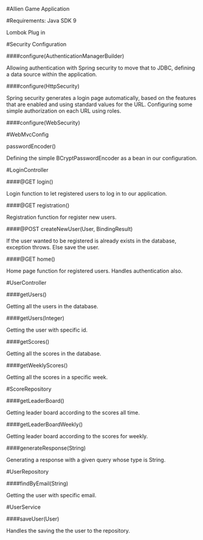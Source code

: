 #Allien Game Application

#Requirements: 
Java SDK 9

Lombok Plug in

#Security Configuration

####configure(AuthenticationManagerBuilder)

Allowing authentication with Spring security to move that to JDBC, defining a data source within the application. 

####configure(HttpSecurity)

Spring security generates a login page automatically, based on the features that are enabled and using standard values for the URL. Configuring some simple authorization on each URL using roles.

####configure(WebSecurity)



#WebMvcConfig

passwordEncoder()

Defining the simple BCryptPasswordEncoder as a bean in our configuration.

#LoginController

####@GET login()

Login function to let registered users to log in to our application.

####@GET registration()

Registration function for register new users. 

####@POST createNewUser(User, BindingResult)

If the user wanted to be registered is already exists in the database, exception throws.
Else save the user.

####@GET home()

Home page function for registered users. Handles authentication also.

#UserController

####getUsers()

Getting all the users in the database.

####getUsers(Integer)

Getting the user with specific id.

####getScores()

Getting all the scores in the database.

####getWeeklyScores()

Getting all the scores in a specific week.

#ScoreRepository

####getLeaderBoard()

Getting leader board according to the scores all time.

####getLeaderBoardWeekly()

Getting leader board according to the scores for weekly.

####generateResponse(String)

Generating a response with a given query whose type is String.

#UserRepository

####findByEmail(String)

Getting the user with specific email.

#UserService

####saveUser(User)

Handles the saving the the user to the repository.

